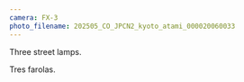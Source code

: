 ```yaml
---
camera: FX-3
photo_filename: 202505_CO_JPCN2_kyoto_atami_000020060033
---
```


Three street lamps.

Tres farolas.

